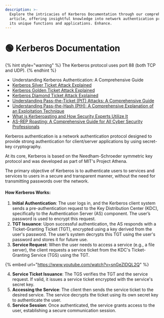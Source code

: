 ```yaml
---
description: >-
  Explore the intricacies of Kerberos Documentation through our comprehensive
  article, offering insightful knowledge into network authentication protocol,
  its unique functions and applications. Enhance.
---
```


# 🟢 Kerberos Documentation

{% hint style="warning" %}
The Kerberos protocol uses port 88 (both TCP and UDP).
{% endhint %}

* Understanding Kerberos Authentication: A Comprehensive Guide
* [Kerberos Silver Ticket Attack Explained](https://www.ad-attacks.com/silver-ticket-attack-explained/)
* [Kerberos Golden Ticket Attack Explained](https://www.ad-attacks.com/golden-ticket-attack-explained/)
* [Kerberos Diamond Ticket Attack Explained](https://www.ad-attacks.com/diamond-ticket-attack-explained/)
* [Understanding Pass-the-Ticket (PtT) Attacks: A Comprehensive Guide](https://www.ad-attacks.com/pass-the-ticket-ptt/)
* [Understanding Pass-the-Hash (PtH): A Comprehensive Explanation of an Exploitation Technique](https://www.ad-attacks.com/understanding-pass-the-hash-pth/)
* [What is Kerberoasting and How Security Experts Utilize It](https://www.ad-attacks.com/kerberoasting/)
* [AS-REP Roasting: A Comprehensive Guide for All Cyber Security Professionals](https://www.ad-attacks.com/as-rep-roasting/)

Kerberos authentication is a network authentication protocol designed to provide strong authentication for client/server applications by using secret-key cryptography.&#x20;

At its core, Kerberos is based on the Needham-Schroeder symmetric key protocol and was developed as part of MIT's Project Athena.

The primary objective of Kerberos is to authenticate users to services and services to users in a secure and transparent manner, without the need for transmitting passwords over the network.

#### How Kerberos Works:

1. **Initial Authentication**: The user logs in, and the Kerberos client system sends a pre-authentication request to the Key Distribution Center (KDC), specifically to the Authentication Server (AS) component. The user’s password is used to encrypt this request.
2. **TGT Issuance**: Upon successful authentication, the AS responds with a Ticket-Granting Ticket (TGT), encrypted using a key derived from the user's password. The user’s system decrypts this TGT using the user's password and stores it for future use.
3. **Service Request**: When the user needs to access a service (e.g., a file server), the client requests a service ticket from the KDC's Ticket-Granting Service (TGS) using the TGT.

{% embed url="https://www.youtube.com/watch?v=snGeZlDQL2Q" %}

4. **Service Ticket Issuance**: The TGS verifies the TGT and the service request. If valid, it issues a service ticket encrypted with the service's secret key.
5. **Accessing the Service**: The client then sends the service ticket to the desired service. The service decrypts the ticket using its own secret key to authenticate the user.
6. **Service Session**: Once authenticated, the service grants access to the user, establishing a secure communication session.
